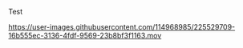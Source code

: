 Test


https://user-images.githubusercontent.com/114968985/225529709-16b555ec-3136-4fdf-9569-23b8bf3f1163.mov

